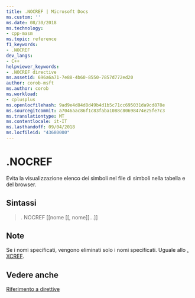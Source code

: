 ```yaml
---
title: .NOCREF | Microsoft Docs
ms.custom: ''
ms.date: 08/30/2018
ms.technology:
- cpp-masm
ms.topic: reference
f1_keywords:
- .NOCREF
dev_langs:
- C++
helpviewer_keywords:
- .NOCREF directive
ms.assetid: 696a6a71-7e88-4b60-8550-7857d772ed20
author: corob-msft
ms.author: corob
ms.workload:
- cplusplus
ms.openlocfilehash: 9ad9e4d84d8d49b4d1b5c71cc695031da9cd878e
ms.sourcegitcommit: a7046aac86f1c83faba1088c80698474e25fe7c3
ms.translationtype: MT
ms.contentlocale: it-IT
ms.lasthandoff: 09/04/2018
ms.locfileid: "43680000"
---
```

# <a name="nocref"></a>.NOCREF

Evita la visualizzazione elenco dei simboli nel file di simboli nella tabella e del browser.

## <a name="syntax"></a>Sintassi

> . NOCREF [[nome [[, nome]]...]]

## <a name="remarks"></a>Note

Se i nomi specificati, vengono eliminati solo i nomi specificati. Uguale allo [. XCREF](../../assembler/masm/dot-xcref.md).

## <a name="see-also"></a>Vedere anche

[Riferimento a direttive](../../assembler/masm/directives-reference.md)<br/>